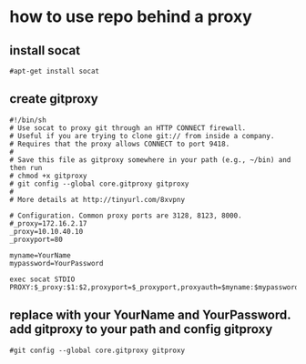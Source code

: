 how to use repo behind a proxy
===

install socat
---
```
#apt-get install socat
```
create gitproxy
---
```
#!/bin/sh
# Use socat to proxy git through an HTTP CONNECT firewall.
# Useful if you are trying to clone git:// from inside a company.
# Requires that the proxy allows CONNECT to port 9418.
#
# Save this file as gitproxy somewhere in your path (e.g., ~/bin) and then run
# chmod +x gitproxy
# git config --global core.gitproxy gitproxy
#
# More details at http://tinyurl.com/8xvpny

# Configuration. Common proxy ports are 3128, 8123, 8000.
#_proxy=172.16.2.17
_proxy=10.10.40.10
_proxyport=80

myname=YourName
mypassword=YourPassword

exec socat STDIO
PROXY:$_proxy:$1:$2,proxyport=$_proxyport,proxyauth=$myname:$mypassword
```
replace with your **YourName** and **YourPassword**. 
add gitproxy to your path and config gitproxy
---
```
#git config --global core.gitproxy gitproxy
```
